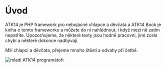 Úvod
====

ATK14 je PHP framework pro nebojácné chlapce a děvčata a ATK14 Book je kniha o tomto frameworku a můžete do ní nahlédnout, i když mezi ně zatím nepatříte.
Upozorňujeme, že některé texty jsou hodně pracovní, jiné zcela chybí a některé dokonce nadbývají.

Milí chlapci a děvčata, přejeme mnoho štěstí a odvahy při četbě.

![mladí ATK14 programátoři](/public/images/children.jpg)
